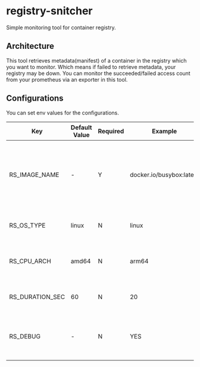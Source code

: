 # registry-snitcher
Simple monitoring tool for container registry.

## Architecture
This tool retrieves metadata(manifest) of a container in the registry which you want to monitor.
Which means if failed to retrieve metadata, your registry may be down.
You can monitor the succeeded/failed access count from your prometheus via an exporter in this tool.

## Configurations
You can set env values for the configurations.

| Key | Default Value | Required | Example | Description |
| ---- | ---- | ---- | ---- | ---- |
| RS_IMAGE_NAME | - | Y | docker.io/busybox:latest | The container image name in your registry which you want to monitor. |
| RS_OS_TYPE | linux | N | linux | OS type of the container image. |
| RS_CPU_ARCH | amd64 | N | arm64 | CPU architecture of the conatainer image. |
| RS_DURATION_SEC | 60 | N | 20 | Pull image metadata duration seconds. |
| RS_DEBUG | - | N | YES | Debug mode. No value indicates turning debug off. |